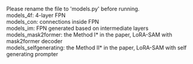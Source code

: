 Please rename the file to 'models.py' before running.    
models_4f: 4-layer FPN  
models_con: connections inside FPN  
models_im: FPN generated based on intermediate layers  
models_mask2former: the Method I* in the paper, LoRA-SAM with mask2former decoder  
models_selfgenerating: the Method II* in the paper, LoRA-SAM with self generating prompter  
